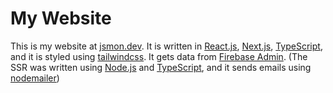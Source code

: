# My Website
This is my website at [jsmon.dev](https://jsmon.dev/). It is written in [React.js](https://github.com/facebook/react), [Next.js](https://github.com/vercel/next.js), [TypeScript](https://github.com/microsoft/TypeScript), and it is styled using [tailwindcss](https://github.com/tailwindlabs/tailwindcss). It gets data from [Firebase Admin](https://github.com/firebase/firebase-admin-node). (The SSR was written using [Node.js](https://github.com/nodejs/node) and [TypeScript](https://github.com/microsoft/TypeScript), and it sends emails using [nodemailer](https://github.com/nodemailer/nodemailer))
